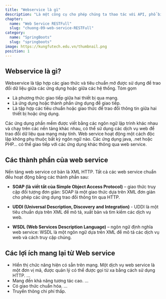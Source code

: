 ```yaml
---
title: "Webservice là gì"
description: "Là một công cụ cho phép chúng ta thao tác với API, phổ biến nhất là REST."
chapter:
  name: "Web Service RESTFull"
  slug: "chuong-09-web-service-RESTFull"
category:
  name: "SpringBoots"
  slug: "springboots"
image: https://kungfutech.edu.vn/thumbnail.png
position: 1
---
```


## Webservice là gì?

Webservice là tập hợp các giao thức và tiêu chuẩn mở được sử dụng để trao đổi dữ liệu giữa các ứng dụng hoặc giữa các hệ thống. Tóm gọm

- Là phương thức giao tiếp giữa hai thiết bị qua mạng.
- Là ứng dụng hoặc thành phần ứng dụng để giao tiếp.
- Là tập hợp các tiêu chuẩn hoặc giao thức để trao đổi thông tin giữa hai thiết bị hoặc ứng dụng.

Các ứng dụng phần mềm được viết bằng các ngôn ngữ lập trình khác nhau và chạy trên các nền tảng khác nhau, có thể sử dụng các dịch vụ web để trao đổi dữ liệu qua mạng máy tính.
Web service hoạt động một cách độc lập không phụ thuộc bất kỳ ngôn ngữ nào. Các ứng dụng java, .net hoặc PHP… có thể giao tiếp với các ứng dụng khác thông qua web service.

## Các thành phần của web service

Nền tảng web service cơ bản là XML HTTP. Tất cả các web service chuẩn đều hoạt động bằng các thành phần sau:

- **SOAP (là viết tắt của Simple Object Access Protocol)** – giao thức truy cập đối tượng đơn giản: SOAP là một giao thức dựa trên XML đơn giản cho phép các ứng dụng trao đổi thông tin qua HTTP.

- **UDDI (Universal Description, Discovery and Integration)** - UDDI là một tiêu chuẩn dựa trên XML để mô tả, xuất bản và tìm kiếm các dịch vụ web.

- **WSDL (Web Services Description Language)** – ngôn ngữ định nghĩa web service: WSDL là một ngôn ngữ dựa trên XML để mô tả các dịch vụ web và cách truy cập chúng.

## Các lợi ích mang lại từ Web service

- Hiển thị chức năng hiện có sẵn trên mạng. Một dịch vụ web service là một đơn vị mã, được quản lý có thể được gọi từ xa bằng cách sử dụng HTTP. ...
- Mang đến khả năng tương tác cao. ...
- Có giao thức chuẩn hóa. ...
- Truyền thông chi phí thấp.

